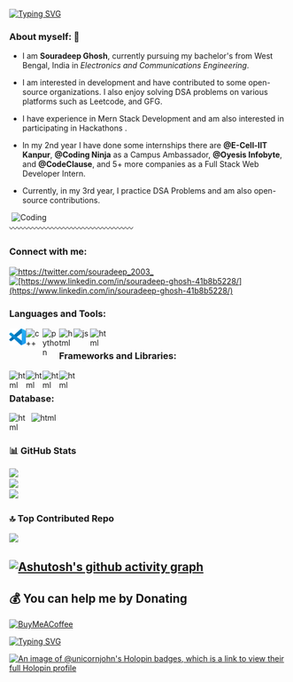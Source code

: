 [![Typing SVG](https://readme-typing-svg.demolab.com?font=Fira+Code&weight=700&size=25&pause=1000&color=3BF7F5&width=446&height=61&lines=Hey+Souradeep+Here+%F0%9F%A4%9F%F0%9F%8F%BB;Welcome+to+my+Profile+%F0%9F%98%8E+;Show+some+%E2%9D%A4%EF%B8%8F+and++%E2%AD%90)](https://git.io/typing-svg)

### About myself: 🌱 <br>

- I am **Souradeep Ghosh**, currently pursuing my bachelor's from West Bengal, India in *Electronics and Communications Engineering*. <br>

- I am interested in development and have contributed to some open-source organizations. I also enjoy solving DSA problems on various platforms such as Leetcode, and GFG. <br>

- I have experience in Mern Stack Development and am also interested in participating in Hackathons .<br>

- In my 2nd year I have done some internships there are **@E-Cell-IIT Kanpur**, **@Coding Ninja** as a Campus Ambassador, **@Oyesis Infobyte**, and **@CodeClause**, and 5+ more companies as a Full Stack Web Developer Intern. <br>
- Currently, in my 3rd year, I practice DSA Problems and am also  open-source contributions.


<img align="right" alt="Coding" width="500" src="https://i.ytimg.com/vi/PY8f1Z3nARo/maxresdefault.jpg"/>

〰️〰️〰️〰️〰️〰️〰️〰️〰️〰️〰️〰️〰️〰️〰️〰️


### Connect with me:



<p align="left">
<a href="https://twitter.com/Souradeep_2003_" target="blank"><img align="center" src="https://raw.githubusercontent.com/rahuldkjain/github-profile-readme-generator/master/src/images/icons/Social/twitter.svg" alt="https://twitter.com/souradeep_2003_" height="30" width="40" /></a>
<a href="https://www.linkedin.com/in/souradeep-ghosh-41b8b5228/" target="blank"><img align="center" src="https://raw.githubusercontent.com/rahuldkjain/github-profile-readme-generator/master/src/images/icons/Social/linked-in-alt.svg" alt="[https://www.linkedin.com/in/souradeep-ghosh-41b8b5228/](https://www.linkedin.com/in/souradeep-ghosh-41b8b5228/)" height="30" width="40" /></a>
<!-- <a href="https://www.hackerrank.com/nitsouradeep2022?hr_r=1" target="blank"><img align="center" src="https://upload.wikimedia.org/wikipedia/commons/thumb/4/40/HackerRank_Icon-1000px.png/800px-HackerRank_Icon-1000px.png" alt="[https://www.linkedin.com/in/souradeep-ghosh-41b8b5228/](https://www.linkedin.com/in/souradeep-ghosh-41b8b5228/)" height="40" width="40" /></a> -->
<!--  <a href="https://leetcode.com/John_07/" target="blank"><img align="center" src="https://leetcode.com/static/images/LeetCode_logo_rvs.png" alt="[https://www.linkedin.com/in/souradeep-ghosh-41b8b5228/](https://www.linkedin.com/in/souradeep-ghosh-41b8b5228/)"  width="30" /></a> -->
<!-- <a href="https://auth.geeksforgeeks.org/user/souradeep_4n4/practice" target="blank"><img align="center" src="https://media.geeksforgeeks.org/wp-content/cdn-uploads/gfg_200x200-min.png" alt="[https://www.linkedin.com/in/souradeep-ghosh-41b8b5228/](https://www.linkedin.com/in/souradeep-ghosh-41b8b5228/)"  width="30" /></a> -->



<p>
  




### Languages and Tools:

<img align="left" alt="Visual Studio Code" width="30px" src="https://raw.githubusercontent.com/github/explore/80688e429a7d4ef2fca1e82350fe8e3517d3494d/topics/visual-studio-code/visual-studio-code.png" />
<img align="left" alt="c++" width="30px" src="https://raw.githubusercontent.com/isocpp/logos/master/cpp_logo.png" />
<img align="left" alt="python" width="30px" src="https://upload.wikimedia.org/wikipedia/commons/thumb/c/c3/Python-logo-notext.svg/1869px-Python-logo-notext.svg.png" />
<img align="left" alt="html" width="26px" src="https://cdnlogo.com/logos/h/84/html.svg" />
<img align="left" alt="js" width="30px" src="https://cdn.jsdelivr.net/npm/programming-languages-logos/src/javascript/javascript.png" />
<img align="left" alt="html" width="30px" src="https://logospng.org/download/css-3/logo-css-3-2048.png" />


<br>


###  Frameworks and Libraries:


<img align="left" alt="html" width="30px" src="https://res.cloudinary.com/arcjet-media/image/upload/v1608734952/z8hzeszc9eb3sp3vp3qc.jpg" />

<img align="left" alt="html" width="30px" src="https://upload.wikimedia.org/wikipedia/commons/thumb/a/a7/React-icon.svg/2300px-React-icon.svg.png" />
<img align="left" alt="html" width="30px" src="https://seeklogo.com/images/N/nodejs-logo-FBE122E377-seeklogo.com.png" />
<img align="left" alt="html" width="30px" src="https://w7.pngwing.com/pngs/925/447/png-transparent-express-js-node-js-javascript-mongodb-node-js-text-trademark-logo.png" />


<br>

###  Database:


<img align="left" alt="html" width="40px" src="https://images.crunchbase.com/image/upload/c_lpad,h_256,w_256,f_auto,q_auto:eco,dpr_1/erkxwhl1gd48xfhe2yld" />
<img align="left" alt="html" width="50px" src="https://res.cloudinary.com/hevo/image/upload/f_auto,q_auto/v1685922408/hevo-learn-1/tableau-oracle-connection-2.png?_i=AA" />

<br>
<br>

### 📊 GitHub Stats
![](https://github-readme-stats.vercel.app/api?username=soura07&theme=yeblu&hide_border=false&include_all_commits=true&count_private=true)<br/>
![](https://github-readme-streak-stats.herokuapp.com/?user=soura07&theme=yeblu&hide_border=false)<br/>
![](https://github-readme-stats.vercel.app/api/top-langs/?username=soura07&theme=yeblu&hide_border=false&include_all_commits=true&count_private=true&layout=compact)
### 🔝 Top Contributed Repo
![](https://github-contributor-stats.vercel.app/api?username=soura07&limit=5&theme=radical&combine_all_yearly_contributions=true)

[![Ashutosh's github activity graph](https://github-readme-activity-graph.vercel.app/graph?username=soura07&bg_color=240015&color=ffffff&line=00eeff&point=e2fe10&area=true&hide_border=true)](https://github.com/ashutosh00710/github-readme-activity-graph)
---


<!---### 🎧 Currently Playing
[![spotify-github-profile](https://spotify-github-profile.vercel.app/api/view?uid=31fujcn7pz32lgyjlxlbawfi4hwm&cover_image=true&theme=default&show_offline=false&background_color=121212&interchange=false)](https://github.com/kittinan/spotify-github-profile"width="30" )--->


 ## 💰 You can help me by Donating
  [![BuyMeACoffee](https://img.shields.io/badge/Buy%20Me%20a%20Coffee-ffdd00?style=for-the-badge&logo=buy-me-a-coffee&logoColor=black)](https://buymeacoffee.com/unicornjohn) 

 [![Typing SVG](https://readme-typing-svg.demolab.com?font=Fira+Code&weight=600&size=22&pause=1000&color=EDFF37&width=435&lines=Thanks+for+Visiting+My++Profile)](https://git.io/typing-svg) 
<!-- Proudly created with GPRM ( https://gprm.itsvg.in ) -->
[![An image of @unicornjohn's Holopin badges, which is a link to view their full Holopin profile](https://holopin.me/unicornjohn)](https://holopin.io/@unicornjohn)
